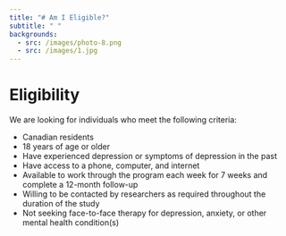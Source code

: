 ```yaml
---
title: "# Am I Eligible?"
subtitle: " "
backgrounds:
  - src: /images/photo-8.png
  - src: /images/1.jpg
---
```


# Eligibility

We are looking for individuals who meet the following criteria:

- Canadian residents
- 18 years of age or older
- Have experienced depression or symptoms of depression in the past
- Have access to a phone, computer, and internet
- Available to work through the program each week for 7 weeks and complete a 12-month follow-up
- Willing to be contacted by researchers as required throughout the duration of the study
- Not seeking face-to-face therapy for depression, anxiety, or other mental health condition(s)
